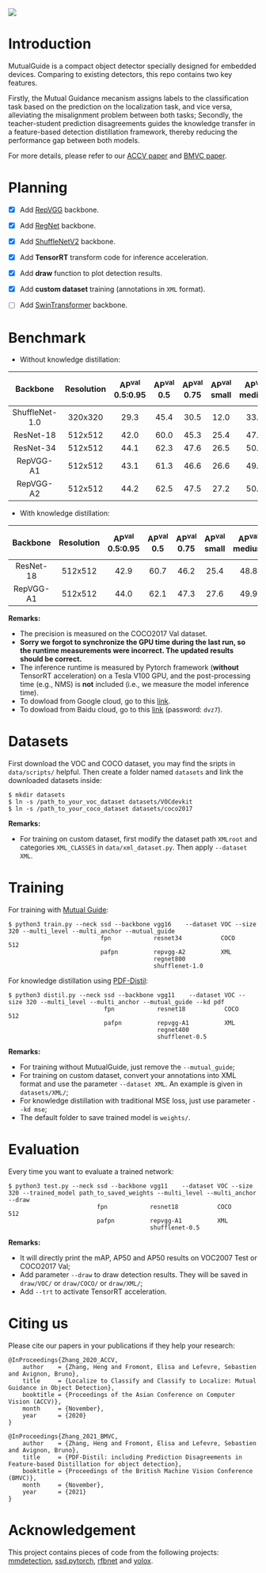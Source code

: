 <img align="center" src="https://github.com/zhangheng19931123/MutualGuide/blob/master/doc/mg.svg">

# Introduction
MutualGuide is a compact object detector specially designed for embedded devices. Comparing to existing detectors, this repo contains two key features. 

Firstly, the Mutual Guidance mecanism assigns labels to the classification task based on the prediction on the localization task, and vice versa, alleviating the misalignment problem between both tasks; Secondly, the teacher-student prediction disagreements guides the knowledge transfer in a feature-based detection distillation framework, thereby reducing the performance gap between both models.

For more details, please refer to our [ACCV paper](https://openaccess.thecvf.com/content/ACCV2020/html/Zhang_Localize_to_Classify_and_Classify_to_Localize_Mutual_Guidance_in_ACCV_2020_paper.html) and [BMVC paper](https://www.bmvc2021.com/).

# Planning
- [x] Add [RepVGG](https://arxiv.org/abs/2101.03697) backbone.
- [x] Add [RegNet](https://arxiv.org/abs/2003.13678) backbone.
- [x] Add [ShuffleNetV2](https://arxiv.org/abs/1807.11164) backbone.
- [x] Add **TensorRT** transform code for inference acceleration.
- [x] Add **draw** function to plot detection results.
- [x] Add **custom dataset** training (annotations in `XML` format).
- [ ] Add [SwinTransformer](https://arxiv.org/abs/2103.14030) backbone.


# Benchmark

- Without knowledge distillation:


| **Backbone** | **Resolution** | **AP<sup>val**<br>0.5:0.95 | **AP<sup>val**<br>0.5 | **AP<sup>val**<br>0.75 | **AP<sup>val**<br>small | **AP<sup>val**<br>medium | **AP<sup>val**<br>large | **Speed V100**<br>(ms) |
|:------------:|:--------------:|:--------------------------:|:---------------------:|:----------------------:|:-----------------------:|:------------------------:|:-----------------------:|:----------------------:|
| ShuffleNet-1.0 | 320x320      | 29.3 | 45.4 | 30.5 | 12.0 | 33.2 | 43.9 | 8 |
| ResNet-18      | 512x512      | 42.0 | 60.0 | 45.3 | 25.4 | 47.1 | 56.0 | 12 |
| ResNet-34      | 512x512      | 44.1 | 62.3 | 47.6 | 26.5 | 50.2 | 58.3 | 16 |
| RepVGG-A1      | 512x512      | 43.1 | 61.3 | 46.6 | 26.6 | 49.3 | 55.9 | 12 |
| RepVGG-A2      | 512x512      | 44.2 | 62.5 | 47.5 | 27.2 | 50.3 | 57.2 | 18 |



- With knowledge distillation:

| **Backbone** | **Resolution** | **AP<sup>val**<br>0.5:0.95 | **AP<sup>val**<br>0.5 | **AP<sup>val**<br>0.75 | **AP<sup>val**<br>small | **AP<sup>val**<br>medium | **AP<sup>val**<br>large | **Speed V100**<br>(ms) |
|:------------:|:--------------:|:--------------------------:|:---------------------:|:----------------------:|:-----------------------:|:------------------------:|:-----------------------:|:----------------------:|
| ResNet-18      | 512x512      | 42.9 | 60.7 | 46.2 | 25.4 | 48.8 | 57.2 | 12 |
| RepVGG-A1      | 512x512      | 44.0 | 62.1 | 47.3 | 27.6 | 49.9 | 57.9 | 12 |

**Remarks:**

- The precision is measured on the COCO2017 Val dataset. 
- **Sorry we forgot to synchronize the GPU time during the last run, so the runtime measurements were incorrect. The updated results should be correct.**
- The inference runtime is measured by Pytorch framework (**without** TensorRT acceleration) on a Tesla V100 GPU, and the post-processing time (e.g., NMS) is **not** included (i.e., we measure the model inference time).
- To dowload from Google cloud, go to this [link](https://drive.google.com/drive/folders/1ZNfhY1Znvg7BBZV6qCTM3DCQLjTt7mgM?usp=sharing).
- To dowload from Baidu cloud, go to this [link](https://pan.baidu.com/s/1G9KbNmbwteiE4a2yb-JiXg) (password: `dvz7`).



# Datasets

First download the VOC and COCO dataset, you may find the sripts in `data/scripts/` helpful.
Then create a folder named `datasets` and link the downloaded datasets inside:

```Shell
$ mkdir datasets
$ ln -s /path_to_your_voc_dataset datasets/VOCdevkit
$ ln -s /path_to_your_coco_dataset datasets/coco2017
```
**Remarks:**

- For training on custom dataset, first modify the dataset path `XMLroot` and categories `XML_CLASSES` in `data/xml_dataset.py`. Then apply `--dataset XML`.

# Training

For training with [Mutual Guide](https://openaccess.thecvf.com/content/ACCV2020/html/Zhang_Localize_to_Classify_and_Classify_to_Localize_Mutual_Guidance_in_ACCV_2020_paper.html):
```Shell
$ python3 train.py --neck ssd --backbone vgg16    --dataset VOC --size 320 --multi_level --multi_anchor --mutual_guide
                          fpn            resnet34           COCO       512
                          pafpn          repvgg-A2          XML
                                         regnet800
                                         shufflenet-1.0
```

For knowledge distillation using [PDF-Distil](https://www.bmvc2021.com/):
```Shell
$ python3 distil.py --neck ssd --backbone vgg11    --dataset VOC --size 320 --multi_level --multi_anchor --mutual_guide --kd pdf
                           fpn            resnet18           COCO       512
                           pafpn          repvgg-A1          XML
                                          regnet400
                                          shufflenet-0.5
```

**Remarks:**

- For training without MutualGuide, just remove the `--mutual_guide`;
- For training on custom dataset, convert your annotations into XML format and use the parameter `--dataset XML`. An example is given in `datasets/XML/`;
- For knowledge distillation with traditional MSE loss, just use parameter `--kd mse`;
- The default folder to save trained model is `weights/`.

# Evaluation

Every time you want to evaluate a trained network:
```Shell
$ python3 test.py --neck ssd --backbone vgg11    --dataset VOC --size 320 --trained_model path_to_saved_weights --multi_level --multi_anchor --draw
                         fpn            resnet18           COCO       512
                         pafpn          repvgg-A1          XML
                                        shufflenet-0.5
```

**Remarks:**

- It will directly print the mAP, AP50 and AP50 results on VOC2007 Test or COCO2017 Val;
- Add parameter `--draw` to draw detection results. They will be saved in `draw/VOC/` or `draw/COCO/` or `draw/XML/`;
- Add `--trt` to activate TensorRT acceleration.

# Citing us

Please cite our papers in your publications if they help your research:

    @InProceedings{Zhang_2020_ACCV,
        author    = {Zhang, Heng and Fromont, Elisa and Lefevre, Sebastien and Avignon, Bruno},
        title     = {Localize to Classify and Classify to Localize: Mutual Guidance in Object Detection},
        booktitle = {Proceedings of the Asian Conference on Computer Vision (ACCV)},
        month     = {November},
        year      = {2020}
    }

    @InProceedings{Zhang_2021_BMVC,
        author    = {Zhang, Heng and Fromont, Elisa and Lefevre, Sebastien and Avignon, Bruno},
        title     = {PDF-Distil: including Prediction Disagreements in Feature-based Distillation for object detection},
        booktitle = {Proceedings of the British Machine Vision Conference (BMVC)},
        month     = {November},
        year      = {2021}
    }

# Acknowledgement

This project contains pieces of code from the following projects: [mmdetection](https://github.com/open-mmlab/mmdetection), [ssd.pytorch](https://github.com/amdegroot/ssd.pytorch), [rfbnet](https://github.com/ruinmessi/RFBNet) and [yolox](https://github.com/Megvii-BaseDetection/YOLOX).
